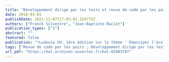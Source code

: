 ```yaml
---
title: "Développement dirigé par les tests et revue de code par les pairs pour l'apprentissage de la programmation"
date: 2018-03-01
publishDate: 2021-12-07T17:03:01.324772Z
authors: ["Franck Silvestre", "Jean-Baptiste Raclet"]
publication_types: ["1"]
abstract: ""
featured: false
publication: "*Ludovia CH: 1ère édition sur le thème ''Émanciper l'école et la société avec le numérique ?''*"
tags: ["Revue de code par les pairs ; Développement dirigé par les tests ; Apprentissage de la programmation ; Évaluation par les pairs"]
url_pdf: "https://hal.archives-ouvertes.fr/hal-02903787"
---
```



